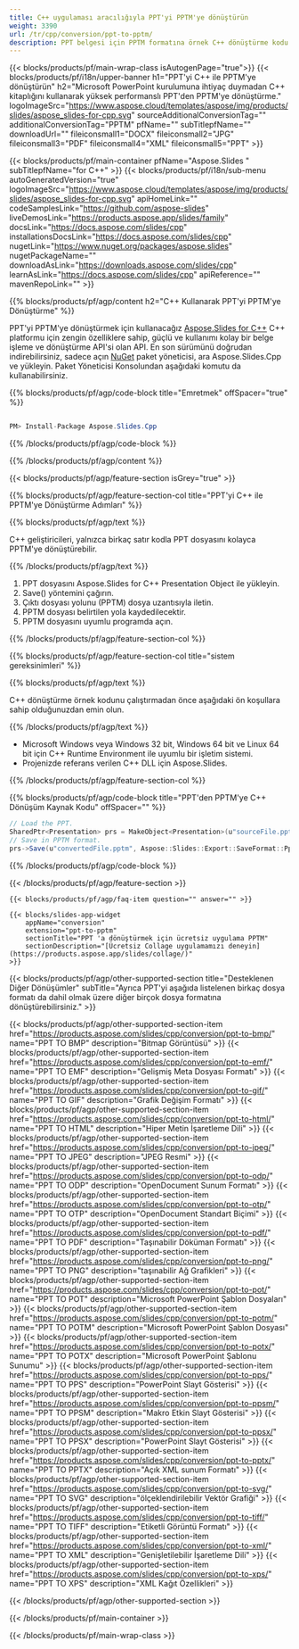 ```yaml
---
title: C++ uygulaması aracılığıyla PPT'yi PPTM'ye dönüştürün
weight: 3390
url: /tr/cpp/conversion/ppt-to-pptm/ 
description: PPT belgesi için PPTM formatına örnek C++ dönüştürme kodu. Herhangi bir C++ Uygulamasında toplu PPT'den PPTM'ye dönüştürme için örnek kod kullanın.
---
```


{{< blocks/products/pf/main-wrap-class isAutogenPage="true">}}
{{< blocks/products/pf/i18n/upper-banner h1="PPT'yi C++ ile PPTM'ye dönüştürün" h2="Microsoft PowerPoint kurulumuna ihtiyaç duymadan C++ kitaplığını kullanarak yüksek performanslı PPT'den PPTM'ye dönüştürme." logoImageSrc="https://www.aspose.cloud/templates/aspose/img/products/slides/aspose_slides-for-cpp.svg" sourceAdditionalConversionTag="" additionalConversionTag="PPTM" pfName="" subTitlepfName="" downloadUrl="" fileiconsmall1="DOCX" fileiconsmall2="JPG" fileiconsmall3="PDF" fileiconsmall4="XML" fileiconsmall5="PPT" >}}

{{< blocks/products/pf/main-container pfName="Aspose.Slides " subTitlepfName="for C++" >}}
{{< blocks/products/pf/i18n/sub-menu autoGeneratedVersion="true" logoImageSrc="https://www.aspose.cloud/templates/aspose/img/products/slides/aspose_slides-for-cpp.svg" apiHomeLink="" codeSamplesLink="https://github.com/aspose-slides" liveDemosLink="https://products.aspose.app/slides/family" docsLink="https://docs.aspose.com/slides/cpp" installationsDocsLink="https://docs.aspose.com/slides/cpp" nugetLink="https://www.nuget.org/packages/aspose.slides" nugetPackageName="" downloadAsLink="https://downloads.aspose.com/slides/cpp" learnAsLink="https://docs.aspose.com/slides/cpp" apiReference="" mavenRepoLink="" >}}

{{% blocks/products/pf/agp/content h2="C++ Kullanarak PPT'yi PPTM'ye Dönüştürme" %}}

 PPT'yi PPTM'ye dönüştürmek için kullanacağız
 [Aspose.Slides for C++](https://products.aspose.com/slides/cpp)
 C++ platformu için zengin özelliklere sahip, güçlü ve kullanımı kolay bir belge işleme ve dönüştürme API'si olan API. En son sürümünü doğrudan indirebilirsiniz, sadece açın
 [NuGet](https://www.nuget.org/packages/aspose.slides)
 paket yöneticisi, ara
 Aspose.Slides.Cpp
 ve yükleyin. Paket Yöneticisi Konsolundan aşağıdaki komutu da kullanabilirsiniz.

{{% blocks/products/pf/agp/code-block title="Emretmek" offSpacer="true" %}}

```cs

PM> Install-Package Aspose.Slides.Cpp

```

{{% /blocks/products/pf/agp/code-block %}}

{{% /blocks/products/pf/agp/content %}}

{{< blocks/products/pf/agp/feature-section isGrey="true" >}}

{{% blocks/products/pf/agp/feature-section-col title="PPT'yi C++ ile PPTM'ye Dönüştürme Adımları" %}}

{{% blocks/products/pf/agp/text %}}

 C++ geliştiricileri, yalnızca birkaç satır kodla PPT dosyasını kolayca PPTM'ye dönüştürebilir.

{{% /blocks/products/pf/agp/text %}}

1. PPT dosyasını Aspose.Slides for C++ Presentation Object ile yükleyin.
1. Save() yöntemini çağırın.
1. Çıktı dosyası yolunu (PPTM) dosya uzantısıyla iletin.
1. PPTM dosyası belirtilen yola kaydedilecektir.
1. PPTM dosyasını uyumlu programda açın.

{{% /blocks/products/pf/agp/feature-section-col %}}

{{% blocks/products/pf/agp/feature-section-col title="sistem gereksinimleri" %}}

{{% blocks/products/pf/agp/text %}}

 C++ dönüştürme örnek kodunu çalıştırmadan önce aşağıdaki ön koşullara sahip olduğunuzdan emin olun.

{{% /blocks/products/pf/agp/text %}}

- Microsoft Windows veya Windows 32 bit, Windows 64 bit ve Linux 64 bit için C++ Runtime Environment ile uyumlu bir işletim sistemi.
- Projenizde referans verilen C++ DLL için Aspose.Slides.

{{% /blocks/products/pf/agp/feature-section-col %}}

{{% blocks/products/pf/agp/code-block title="PPT'den PPTM'ye C++ Dönüşüm Kaynak Kodu" offSpacer="" %}}

```cs
// Load the PPT.
SharedPtr<Presentation> prs = MakeObject<Presentation>(u"sourceFile.ppt");
// Save in PPTM format.
prs->Save(u"convertedFile.pptm", Aspose::Slides::Export::SaveFormat::Pptm);

```

{{% /blocks/products/pf/agp/code-block %}}

{{< /blocks/products/pf/agp/feature-section >}}

    {{< blocks/products/pf/agp/faq-item question="" answer="" >}}
 

<!-- aboutfile Starts -->

<!-- aboutfile Ends -->

    {{< blocks/slides-app-widget 
        appName="conversion"
        extension="ppt-to-pptm"
        sectionTitle="PPT 'a dönüştürmek için ücretsiz uygulama PPTM" 
        sectionDescription="[Ücretsiz Collage uygulamamızı deneyin](https://products.aspose.app/slides/collage/)" 
    >}}
    
{{< blocks/products/pf/agp/other-supported-section title="Desteklenen Diğer Dönüşümler" subTitle="Ayrıca PPT'yi aşağıda listelenen birkaç dosya formatı da dahil olmak üzere diğer birçok dosya formatına dönüştürebilirsiniz." >}}

{{< blocks/products/pf/agp/other-supported-section-item href="https://products.aspose.com/slides/cpp/conversion/ppt-to-bmp/" name="PPT TO BMP" description="Bitmap Görüntüsü" >}}
{{< blocks/products/pf/agp/other-supported-section-item href="https://products.aspose.com/slides/cpp/conversion/ppt-to-emf/" name="PPT TO EMF" description="Gelişmiş Meta Dosyası Formatı" >}}
{{< blocks/products/pf/agp/other-supported-section-item href="https://products.aspose.com/slides/cpp/conversion/ppt-to-gif/" name="PPT TO GIF" description="Grafik Değişim Formatı" >}}
{{< blocks/products/pf/agp/other-supported-section-item href="https://products.aspose.com/slides/cpp/conversion/ppt-to-html/" name="PPT TO HTML" description="Hiper Metin İşaretleme Dili" >}}
{{< blocks/products/pf/agp/other-supported-section-item href="https://products.aspose.com/slides/cpp/conversion/ppt-to-jpeg/" name="PPT TO JPEG" description="JPEG Resmi" >}}
{{< blocks/products/pf/agp/other-supported-section-item href="https://products.aspose.com/slides/cpp/conversion/ppt-to-odp/" name="PPT TO ODP" description="OpenDocument Sunum Formatı" >}}
{{< blocks/products/pf/agp/other-supported-section-item href="https://products.aspose.com/slides/cpp/conversion/ppt-to-otp/" name="PPT TO OTP" description="OpenDocument Standart Biçimi" >}}
{{< blocks/products/pf/agp/other-supported-section-item href="https://products.aspose.com/slides/cpp/conversion/ppt-to-pdf/" name="PPT TO PDF" description="Taşınabilir Döküman Formatı" >}}
{{< blocks/products/pf/agp/other-supported-section-item href="https://products.aspose.com/slides/cpp/conversion/ppt-to-png/" name="PPT TO PNG" description="taşınabilir Ağ Grafikleri" >}}
{{< blocks/products/pf/agp/other-supported-section-item href="https://products.aspose.com/slides/cpp/conversion/ppt-to-pot/" name="PPT TO POT" description="Microsoft PowerPoint Şablon Dosyaları" >}}
{{< blocks/products/pf/agp/other-supported-section-item href="https://products.aspose.com/slides/cpp/conversion/ppt-to-potm/" name="PPT TO POTM" description="Microsoft PowerPoint Şablon Dosyası" >}}
{{< blocks/products/pf/agp/other-supported-section-item href="https://products.aspose.com/slides/cpp/conversion/ppt-to-potx/" name="PPT TO POTX" description="Microsoft PowerPoint Şablonu Sunumu" >}}
{{< blocks/products/pf/agp/other-supported-section-item href="https://products.aspose.com/slides/cpp/conversion/ppt-to-pps/" name="PPT TO PPS" description="PowerPoint Slayt Gösterisi" >}}
{{< blocks/products/pf/agp/other-supported-section-item href="https://products.aspose.com/slides/cpp/conversion/ppt-to-ppsm/" name="PPT TO PPSM" description="Makro Etkin Slayt Gösterisi" >}}
{{< blocks/products/pf/agp/other-supported-section-item href="https://products.aspose.com/slides/cpp/conversion/ppt-to-ppsx/" name="PPT TO PPSX" description="PowerPoint Slayt Gösterisi" >}}
{{< blocks/products/pf/agp/other-supported-section-item href="https://products.aspose.com/slides/cpp/conversion/ppt-to-pptx/" name="PPT TO PPTX" description="Açık XML sunum Formatı" >}}
{{< blocks/products/pf/agp/other-supported-section-item href="https://products.aspose.com/slides/cpp/conversion/ppt-to-svg/" name="PPT TO SVG" description="ölçeklendirilebilir Vektör Grafiği" >}}
{{< blocks/products/pf/agp/other-supported-section-item href="https://products.aspose.com/slides/cpp/conversion/ppt-to-tiff/" name="PPT TO TIFF" description="Etiketli Görüntü Formatı" >}}
{{< blocks/products/pf/agp/other-supported-section-item href="https://products.aspose.com/slides/cpp/conversion/ppt-to-xml/" name="PPT TO XML" description="Genişletilebilir İşaretleme Dili" >}}
{{< blocks/products/pf/agp/other-supported-section-item href="https://products.aspose.com/slides/cpp/conversion/ppt-to-xps/" name="PPT TO XPS" description="XML Kağıt Özellikleri" >}}

{{< /blocks/products/pf/agp/other-supported-section >}}

{{< /blocks/products/pf/main-container >}}
    
{{< /blocks/products/pf/main-wrap-class >}}